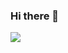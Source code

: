 ### Hi there 👋


<img src="https://github-readme-stats.vincentvbh.vercel.app/api?username=vincentvbh&count_private=true&include_all_commits=true" />

<!--
**vincentvbh/vincentvbh** is a ✨ _special_ ✨ repository because its `README.md` (this file) appears on your GitHub profile.

Here are some ideas to get you started:

- 🔭 I’m currently working on ...
- 🌱 I’m currently learning ...
- 👯 I’m looking to collaborate on ...
- 🤔 I’m looking for help with ...
- 💬 Ask me about ...
- 📫 How to reach me: ...
- 😄 Pronouns: ...
- ⚡ Fun fact: ...
-->

